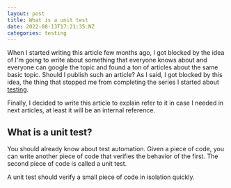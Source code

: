 ```yaml
---
layout: post
title: What is a unit test
date: 2022-08-13T17:21:35.NZ
categories: testing
---
```


When I started writing this article few months ago, I got blocked by the 
idea of I'm going to write about something that everyone knows about and 
everyone can google the topic and found a ton of articles about the same 
basic topic. 
Should I publish such an article? As I said, I got blocked by this idea, the 
thing that stopped me from completing the series I started about [testing](/blog/testing/we-need-more-tests).

Finally, I decided to write this article to explain refer to it in case I 
needed in next articles, at least it will be an internal reference.

## What is a unit test?
You should already know about test automation. Given a piece of code, you 
can write another piece of code that verifies the behavior of the first. The 
second piece of code is called a unit test.

<p class="note">
A unit test should verify a small piece of code in isolation quickly.
</p> 


